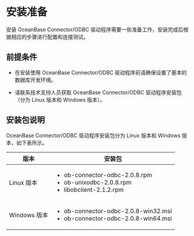 # 安装准备

安装 OceanBase Connector/ODBC 驱动程序需要一些准备工作，安装完成后根据相应的步骤进行配置和连接测试。

## 前提条件

* 在安装使用 OceanBase Connector/ODBC 驱动程序前请确保设置了基本的数据库开发环境。

* 请联系技术支持人员获取 OceanBase Connector/ODBC 驱动程序安装包（分为 Linux 版本和 Windows 版本）。

## 安装包说明

OceanBase Connector/ODBC 驱动程序安装包分为 Linux 版本和 Windows 版本，如下表所示。

| 版本 | 安装包 |
| --- | --- |
| Linux 版本 | <ul> <li> ob-connector-odbc-2.0.8.rpm  </li> <li> ob-unixodbc-2.0.8.rpm </li> <li> libobclient-2.1.2.rpm </li> </ul> |
| Windows 版本 | <ul> <li> ob-connector-odbc-2.0.8-win32.msi </li> <li> ob-connector-odbc-2.0.8-win64.msi </li> </ul>|
